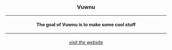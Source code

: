 <h3 align="center">Vuwnu</h3>

<hr>
<h4 align="center">The goal of Vuwnu is to make some cool stuff</h4>


<hr>
<h6 align="center"><a href="https://vuwnu.com">visit the website</a></h6>
